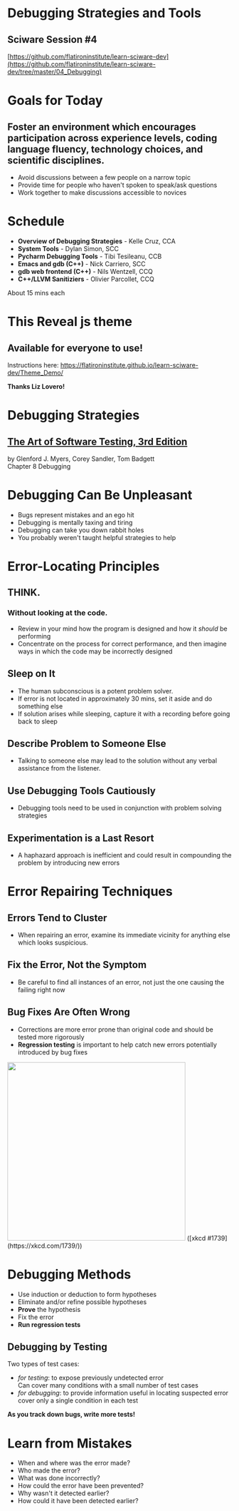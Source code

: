 # Debugging Strategies and Tools

## Sciware Session #4

[https://github.com/flatironinstitute/learn-sciware-dev](https://github.com/flatironinstitute/learn-sciware-dev/tree/master/04_Debugging)


# Goals for Today 

##  Foster an environment which encourages participation across experience levels, coding language fluency, technology choices, and scientific disciplines.

- Avoid discussions between a few people on a narrow topic
- Provide time for people who haven't spoken to speak/ask questions
- Work together to make discussions accessible to novices


# Schedule

- **Overview of Debugging Strategies** - Kelle Cruz, CCA
- **System Tools** - Dylan Simon, SCC
- **Pycharm Debugging Tools** - Tibi Tesileanu, CCB
- **Emacs and gdb (C++)** - Nick Carriero, SCC
- **gdb web frontend (C++)** - Nils Wentzell, CCQ
- **C++/LLVM Sanitiziers** - Olivier Parcollet, CCQ 

About 15 mins each



# This Reveal js theme

## Available for everyone to use!

Instructions here:
https://flatironinstitute.github.io/learn-sciware-dev/Theme_Demo/

**Thanks Liz Lovero!**



# Debugging Strategies

## [The Art of Software Testing, 3rd Edition](https://www.amazon.com/Art-Software-Testing-Glenford-Myers-dp-1118031962/dp/1118031962)  
by Glenford J. Myers, Corey Sandler, Tom Badgett  
Chapter 8 Debugging



# Debugging Can Be Unpleasant

- Bugs represent mistakes and an ego hit
- Debugging is mentally taxing and tiring
- Debugging can take you down rabbit holes
- You probably weren't taught helpful strategies to help



# Error-Locating Principles <!-- .slide: class="center" -->


## THINK. 
### Without looking at the code.  <div class="spacer"></div>
 - Review in your mind how the program is designed and how it *should* be performing  <div class="spacer"></div>
 - Concentrate on the process for correct performance, and then imagine ways in which the code may be incorrectly designed


## Sleep on It  <div class="spacer"></div>

- The human subconscious is a potent problem solver.  <div class="spacer"></div>
- If error is not located in approximately 30 mins, set it aside and do something else  <div class="spacer"></div>
- If solution arises while sleeping, capture it with a recording before going back to sleep


## Describe Problem to Someone Else <div class="spacer"></div>

- Talking to someone else may lead to the solution without any verbal assistance from the listener.


## Use Debugging Tools Cautiously 

- Debugging tools need to be used in conjunction with problem solving strategies
<div class="spacer"></div>
<div class="spacer"></div>
<div class="spacer"></div>
<div class="spacer"></div>

## Experimentation is a Last Resort

- A haphazard approach is inefficient and could result in compounding the problem by introducing new errors



# Error Repairing Techniques <!-- .slide: class="center" -->


## Errors Tend to Cluster

- When repairing an error, examine its immediate vicinity for anything else which looks suspicious.
<div class="spacer"></div>
<div class="spacer"></div>
<div class="spacer"></div>
<div class="spacer"></div>

## Fix the Error, Not the Symptom

- Be careful to find all instances of an error, not just the one causing the failing right now


## Bug Fixes Are Often Wrong

- Corrections are more error prone than original code and should be tested more rigorously 
- **Regression testing** is important to help catch new errors potentially introduced by bug fixes

<img src='https://imgs.xkcd.com/comics/fixing_problems.png' height='400'>  
([xkcd #1739](https://xkcd.com/1739/))



# Debugging Methods

- Use induction or deduction to form hypotheses  <div class="spacer"></div> 
- Eliminate and/or refine possible hypotheses   <div class="spacer"></div>  
- **Prove** the hypothesis  <div class="spacer"></div>  
- Fix the error  <div class="spacer"></div>  
- **Run regression tests**


## Debugging by Testing

Two types of test cases:
- *for testing*: to expose previously undetected error  
  Can cover many conditions with a small number of test cases <div class="spacer"></div>  
- *for debugging*: to provide information useful in locating suspected error  
  cover only a single condition in each test<div class="spacer"></div>
<div class="spacer"></div>

**As you track down bugs, write more tests!**



# Learn from Mistakes

- When and where was the error made? <div class="spacer">
- Who made the error? <div class="spacer">
- What was done incorrectly? <div class="spacer">
- How could the error have been prevented? <div class="spacer">
- Why wasn't it detected earlier? <div class="spacer">
- How could it have been detected earlier? <div class="spacer">
